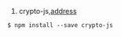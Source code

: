 1. crypto-js,[address](https://cryptojs.gitbook.io/docs/)
  ```
  $ npm install --save crypto-js
  ```